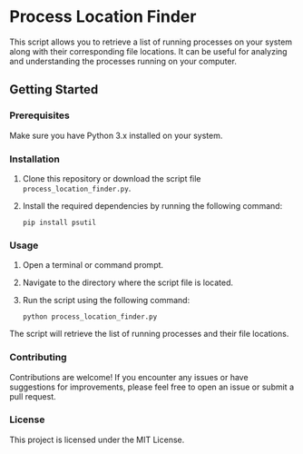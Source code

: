 # Process Location Finder

This script allows you to retrieve a list of running processes on your system along with their corresponding file locations. It can be useful for analyzing and understanding the processes running on your computer.

## Getting Started

### Prerequisites

Make sure you have Python 3.x installed on your system.

### Installation

1. Clone this repository or download the script file `process_location_finder.py`.

2. Install the required dependencies by running the following command:

   ```shell
   pip install psutil

### Usage

1. Open a terminal or command prompt.

2. Navigate to the directory where the script file is located.

3. Run the script using the following command:

    ```shell
    python process_location_finder.py

The script will retrieve the list of running processes and their file locations.

### Contributing

Contributions are welcome! If you encounter any issues or have suggestions for improvements, please feel free to open an issue or submit a pull request.

### License
This project is licensed under the MIT License.